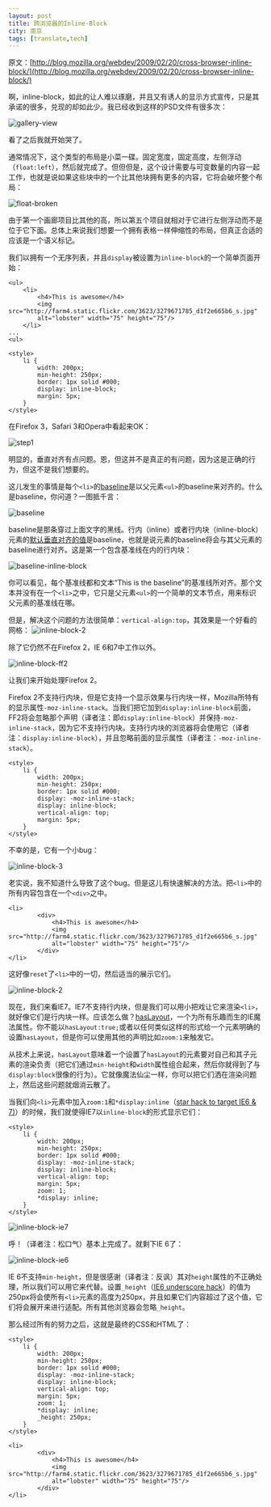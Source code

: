 ```yaml
---
layout: post
title: 跨浏览器的Inline-Block
city: 南京
tags: [translate,tech]
---
```


原文：[http://blog.mozilla.org/webdev/2009/02/20/cross-browser-inline-block/](http://blog.mozilla.org/webdev/2009/02/20/cross-browser-inline-block/)

啊，inline-block，如此的让人难以琢磨，并且又有诱人的显示方式宣传，只是其承诺的很多，兑现的却如此少。我已经收到这样的PSD文件有很多次：

![gallery-view](http://blog.mozilla.org/webdev/files/2009/02/gallery-view.jpg "gallery-view")

看了之后我就开始哭了。

通常情况下，这个类型的布局是小菜一碟。固定宽度，固定高度，左侧浮动（`float:left`），然后就完成了。但但但是，这个设计需要与可变数量的内容一起工作，也就是说如果这些块中的一个比其他块拥有更多的内容，它将会破坏整个布局：

![float-broken](http://blog.mozilla.org/webdev/files/2009/02/float-broken.jpg "float-broken")

由于第一个画廊项目比其他的高，所以第五个项目就相对于它进行左侧浮动而不是位于它下面。总体上来说我们想要一个拥有表格一样伸缩性的布局，但真正合适的应该是一个语义标记。

我们以拥有一个无序列表，并且`display`被设置为`inline-block`的一个简单页面开始：

	<ul>
	    <li>
	        <h4>This is awesome</h4>
	        <img src="http://farm4.static.flickr.com/3623/3279671785_d1f2e665b6_s.jpg"
	        alt="lobster" width="75" height="75"/>
	    </li>
	...
	<ul>

	<style>
	    li {
	        width: 200px;
	        min-height: 250px;
	        border: 1px solid #000;
	        display: inline-block;
	        margin: 5px;
	    }
	</style>
	
在Firefox 3，Safari 3和Opera中看起来OK：

![step1](http://blog.mozilla.org/webdev/files/2009/02/step1.jpg "step1")

明显的，垂直对齐有点问题。恩，但这并不是真正的有问题，因为这是正确的行为，但这不是我们想要的。

这儿发生的事情是每个`<li>`的[baseline](http://dev.w3.org/csswg/css3-linebox/#baseline)是以父元素`<ul>`的baseline来对齐的。什么是baseline，你问道？一图抵千言：

![baseline](http://blog.mozilla.org/webdev/files/2009/02/baseline.gif)

baseline是那条穿过上面文字的黑线。行内（inline）或者行内块（inline-block）元素的[默认垂直对齐的值](http://www.w3.org/TR/CSS21/visudet.html#propdef-vertical-align)是baseline，也就是说元素的baseline将会与其父元素的baseline进行对齐。这是第一个包含基准线在内的行内块：

![baseline-inline-block](http://blog.mozilla.org/webdev/files/2009/02/baseline-inline-block.jpg)

你可以看见，每个基准线都和文本“This is the baseline”的基准线所对齐。那个文本并没有在一个`<li>`之中，它只是父元素`<ul>`的一个简单的文本节点，用来标识父元素的基准线在哪。

但是，解决这个问题的方法很简单：`vertical-align:top`，其效果是一个好看的网格：
![inline-block-2](http://blog.mozilla.org/webdev/files/2009/02/inline-block-2.jpg)

除了它仍然不在Firefox 2，IE 6和7中工作以外。

![inline-block-ff2](http://blog.mozilla.org/webdev/files/2009/02/inline-block-ff2.jpg)

让我们来开始处理Firefox 2。

Firefox 2不支持行内块，但是它支持一个显示效果与行内块一样，Mozilla所特有的显示属性`-moz-inline-stack`。当我们把它加到`display:inline-block`前面，FF2将会忽略那个声明（译者注：即`display:inline-block`）并保持`-moz-inline-stack`，因为它不支持行内块。支持行内块的浏览器将会使用它（译者注：`display:inline-block`），并且忽略前面的显示属性（译者注：`-moz-inline-stack`）。

	<style>
	    li {
	        width: 200px;
	        min-height: 250px;
	        border: 1px solid #000;
	        display: -moz-inline-stack;
	        display: inline-block;
	        vertical-align: top;
	        margin: 5px;
	    }
	</style>
	
不幸的是，它有一个小bug：

![inline-block-3](http://blog.mozilla.org/webdev/files/2009/02/inline-block-3.jpg)

老实说，我不知道什么导致了这个bug。但是这儿有快速解决的方法。把`<li>`中的所有内容包含在一个`<div>`之中。
	
	<li>
	        <div>
	            <h4>This is awesome</h4>
	            <img src="http://farm4.static.flickr.com/3623/3279671785_d1f2e665b6_s.jpg"
	            alt="lobster" width="75" height="75"/>
	        </div>
	</li>

这好像`reset`了`<li>`中的一切，然后适当的展示它们。
	
![inline-block-2](http://blog.mozilla.org/webdev/files/2009/02/inline-block-2.jpg)

现在，我们来看IE7。IE7不支持行内块，但是我们可以用小把戏让它来渲染`<li>`，就好像它们是行内块一样。应该怎么做？[hasLayout](http://haslayout.net/haslayout)，一个为所有乐趣而生的IE魔法属性。你不能以`hasLayout:true;`或者以任何类似这样的形式给一个元素明确的设置`hasLayout`，但是你可以使用其他的声明比如`zoom:1`来触发它。
	
从技术上来说，`hasLayout`意味着一个设置了`hasLayout`的元素要对自己和其子元素的渲染负责（把它们通过`min-height`和`width`属性组合起来，然后你就得到了与`display:block`很像的行为）。它就像魔法仙尘一样，你可以把它们洒在渲染问题上，然后这些问题就烟消云散了。

当我们向`<li>`元素中加入`zoom:1`和`*display:inline`（[star hack to target IE6 & 7)](http://www.ejeliot.com/blog/63)）的时候，我们就使得IE7以`inline-block`的形式显示它们：
	
	<style>
	    li {
	        width: 200px;
	        min-height: 250px;
	        border: 1px solid #000;
	        display: -moz-inline-stack;
	        display: inline-block;
	        vertical-align: top;
	        margin: 5px;
	        zoom: 1;
	        *display: inline;
	    }
	</style>

![inline-block-ie7](http://blog.mozilla.org/webdev/files/2009/02/inline-block-ie7.jpg)

呼！（译者注：松口气）基本上完成了。就剩下IE 6了：

![inline-block-ie6](http://blog.mozilla.org/webdev/files/2009/02/inline-block-ie6.jpg)

IE 6不支持`min-height`，但是很感谢（译者注：反讽）其对`height`属性的不正确处理，所以我们可以用它来代替。设置`_height`（[IE6 underscore hack](http://www.ejeliot.com/blog/63)）的值为250px将会使所有`<li>`元素的高度为250px，并且如果它们内容超过了这个值，它们将会展开来进行适配。所有其他浏览器会忽略`_height`。
	
那么经过所有的努力之后，这就是最终的CSS和HTML了：

	<style>
	    li {
	        width: 200px;
	        min-height: 250px;
	        border: 1px solid #000;
	        display: -moz-inline-stack;
	        display: inline-block;
	        vertical-align: top;
	        margin: 5px;
	        zoom: 1;
	        *display: inline;
	        _height: 250px;
	    }
	</style>

	<li>
	        <div>
	            <h4>This is awesome</h4>
	            <img src="http://farm4.static.flickr.com/3623/3279671785_d1f2e665b6_s.jpg"
	            alt="lobster" width="75" height="75"/>
	        </div>
	</li>
